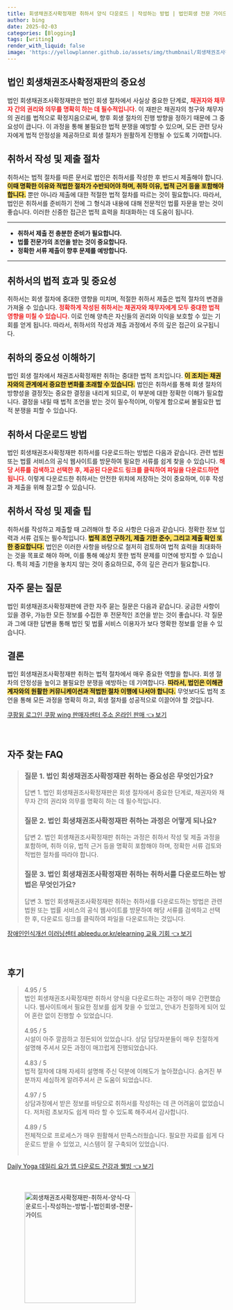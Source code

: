 ```yaml
---
title: 회생채권조사확정재판 취하서 양식 다운로드 | 작성하는 방법 | 법인회생 전문 가이드
author: bing
date: 2025-02-03
categories: [Blogging]
tags: [writing]
render_with_liquid: false
image: 'https://yellowplanner.github.io/assets/img/thumbnail/회생채권조사확정재판-취하서-양식-다운로드-|-작성하는-방법-|-법인회생-전문-가이드.webp'
---
```



<h2 id='법인회생채권조사확정재판의중요성'>법인 회생채권조사확정재판의 중요성</h2>

<p>법인 회생채권조사확정재판은 법인 회생 절차에서 사실상 중요한 단계로, <b><span style="color: #ee2323;">채권자와 채무자 간의 권리와 의무를 명확히 하는 데 필수적입니다.</span></b> 이 재판은 채권자의 청구와 채무자의 권리를 법적으로 확정지음으로써, 향후 회생 절차의 진행 방향을 정하기 때문에 그 중요성이 큽니다. 이 과정을 통해 불필요한 법적 분쟁을 예방할 수 있으며, 모든 관련 당사자에게 법적 안정성을 제공하므로 회생 절차가 원활하게 진행될 수 있도록 기여합니다.</p>

<h2 id='취하서작성및제출절차'>취하서 작성 및 제출 절차</h2>

<p>취하서는 법적 절차를 따른 문서로 법인은 취하서를 작성한 후 반드시 제출해야 합니다. <b><span style="background-color: #ffe066;">이때 명확한 이유와 적법한 절차가 수반되어야 하며, 취하 이유, 법적 근거 등을 포함해야 합니다.</span></b> 뿐만 아니라 제출에 대한 적절한 법적 절차를 따르는 것이 필요합니다. 따라서, 법인은 취하서를 준비하기 전에 그 형식과 내용에 대해 전문적인 법률 자문을 받는 것이 좋습니다. 이러한 신중한 접근은 법적 효력을 최대화하는 데 도움이 됩니다.</p>

<hr />

<ul>
    <li><b>취하서 제출 전 충분한 준비가 필요합니다.</b></li>
    <li><b>법률 전문가의 조언을 받는 것이 중요합니다.</b></li>
    <li><b>정확한 서류 제출이 향후 문제를 예방합니다.</b></li>
</ul>

<hr />

<h2 id='취하서의법적효과및중요성'>취하서의 법적 효과 및 중요성</h2>

<p>취하서는 회생 절차에 중대한 영향을 미치며, 적절한 취하서 제출은 법적 절차의 변경을 가져올 수 있습니다. <b><span style="color: #ee2323;">정확하게 작성된 취하서는 채권자와 채무자에게 모두 중대한 법적 영향을 미칠 수 있습니다.</span></b> 이로 인해 양측은 자신들의 권리와 이익을 보호할 수 있는 기회를 얻게 됩니다. 따라서, 취하서의 작성과 제출 과정에서 주의 깊은 접근이 요구됩니다.</p>

<h2 id='취하의중요성이해하기'>취하의 중요성 이해하기</h2>

<p>법인 회생 절차에서 채권조사확정재판 취하는 중대한 법적 조치입니다. <b><span style="background-color: #ffe066;">이 조치는 채권자와의 관계에서 중요한 변화를 초래할 수 있습니다.</span></b> 법인은 취하서를 통해 회생 절차의 방향성을 결정짓는 중요한 결정을 내리게 되므로, 이 부분에 대한 정확한 이해가 필요합니다. 결정을 내릴 때 법적 조언을 받는 것이 필수적이며, 이렇게 함으로써 불필요한 법적 분쟁을 피할 수 있습니다.</p>

<h2 id='취하서다운로드방법'>취하서 다운로드 방법</h2>

<p>법인 회생채권조사확정재판 취하서를 다운로드하는 방법은 다음과 같습니다. 관련 법원 또는 법률 서비스의 공식 웹사이트를 방문하여 필요한 서류를 쉽게 찾을 수 있습니다. <b><span style="color: #ee2323;">해당 서류를 검색하고 선택한 후, 제공된 다운로드 링크를 클릭하여 파일을 다운로드하면 됩니다.</span></b> 이렇게 다운로드한 취하서는 안전한 위치에 저장하는 것이 중요하며, 이후 작성과 제출을 위해 참고할 수 있습니다.</p>

<h2 id='취하서작성및제출팁'>취하서 작성 및 제출 팁</h2>

<p>취하서를 작성하고 제출할 때 고려해야 할 주요 사항은 다음과 같습니다. 정확한 정보 입력과 서류 검토는 필수적입니다. <b><span style="background-color: #ffe066;">법적 조언 구하기, 제출 기한 준수, 그리고 제출 확인 또한 중요합니다.</span></b> 법인은 이러한 사항을 바탕으로 철저히 검토하여 법적 효력을 최대화하는 것을 목표로 해야 하며, 이를 통해 예상치 못한 법적 문제를 미연에 방지할 수 있습니다. 특히 제출 기한을 놓치지 않는 것이 중요하므로, 주의 깊은 관리가 필요합니다.</p>

<h2 id='자주묻는질문'>자주 묻는 질문</h2>

<p>법인 회생채권조사확정재판에 관한 자주 묻는 질문은 다음과 같습니다. 궁금한 사항이 있을 경우, 가능한 모든 정보를 수집한 후 전문적인 조언을 받는 것이 좋습니다. 각 질문과 그에 대한 답변을 통해 법인 및 법률 서비스 이용자가 보다 명확한 정보를 얻을 수 있습니다.</p>

<h2 id='결론'>결론</h2>

<p>법인 회생채권조사확정재판 취하는 법적 절차에서 매우 중요한 역할을 합니다. 회생 절차의 안정성을 높이고 불필요한 분쟁을 예방하는 데 기여합니다. <b><span style="background-color: #ffe066;">따라서, 법인은 이해관계자와의 원활한 커뮤니케이션과 적법한 절차 이행에 나서야 합니다.</span></b> 무엇보다도 법적 조언을 통해 모든 과정을 명확히 하고, 회생 절차를 성공적으로 이끌어야 할 것입니다.</p>


<p><a class="click-button" title="쿠팡윙 로그인 쿠팡 wing 판매자센터 주소 온라인 판매" href="https://yellowplanner.github.io/posts/%EC%BF%A0%ED%8C%A1%EC%9C%99-%EB%A1%9C%EA%B7%B8%EC%9D%B8-%EC%BF%A0%ED%8C%A1-wing-%ED%8C%90%EB%A7%A4%EC%9E%90%EC%84%BC%ED%84%B0-%EC%A3%BC%EC%86%8C-%EC%98%A8%EB%9D%BC%EC%9D%B8-%ED%8C%90%EB%A7%A4/" rel="dofollow">쿠팡윙 로그인 쿠팡 wing 판매자센터 주소 온라인 판매 👈 보기</a></p><br>
<h2 id='자주_찾는_FAQ'>자주 찾는 FAQ</h2>
<div itemscope="" itemtype="https://schema.org/FAQPage"> 
<blockquote> 
<div itemscope="" itemprop="mainEntity" itemtype="https://schema.org/Question"> 
<h3 itemprop="name">질문 1. 법인 회생채권조사확정재판 취하는 중요성은 무엇인가요?</h3> 
<div itemscope="" itemprop="acceptedAnswer" itemtype="https://schema.org/Answer"> 
<span itemprop="text"> 
<p>답변 1. 법인 회생채권조사확정재판은 회생 절차에서 중요한 단계로, 채권자와 채무자 간의 권리와 의무를 명확히 하는 데 필수적입니다.</p> 
</span> 
</div> 
</div> 

<div itemscope="" itemprop="mainEntity" itemtype="https://schema.org/Question"> 
<h3 itemprop="name">질문 2. 법인 회생채권조사확정재판 취하는 과정은 어떻게 되나요?</h3> 
<div itemscope="" itemprop="acceptedAnswer" itemtype="https://schema.org/Answer"> 
<span itemprop="text"> 
<p>답변 2. 법인 회생채권조사확정재판 취하는 과정은 취하서 작성 및 제출 과정을 포함하며, 취하 이유, 법적 근거 등을 명확히 포함해야 하며, 정확한 서류 검토와 적법한 절차를 따라야 합니다.</p> 
</span> 
</div> 
</div> 

<div itemscope="" itemprop="mainEntity" itemtype="https://schema.org/Question"> 
<h3 itemprop="name">질문 3. 법인 회생채권조사확정재판 취하는 취하서를 다운로드하는 방법은 무엇인가요?</h3> 
<div itemscope="" itemprop="acceptedAnswer" itemtype="https://schema.org/Answer"> 
<span itemprop="text"> 
<p>답변 3. 법인 회생채권조사확정재판 취하는 취하서를 다운로드하는 방법은 관련 법원 또는 법률 서비스의 공식 웹사이트를 방문하여 해당 서류를 검색하고 선택한 후, 다운로드 링크를 클릭하여 파일을 다운로드하는 것입니다.</p> 
</span> 
</div> 
</div> 
</blockquote> 
</div>
<p><a class="click-button" title="장애인인식개선 이러닝센터 ableedu.or.kr/elearning 교육 기회" href="https://yellowplanner.github.io/posts/%EC%9E%A5%EC%95%A0%EC%9D%B8%EC%9D%B8%EC%8B%9D%EA%B0%9C%EC%84%A0-%EC%9D%B4%EB%9F%AC%EB%8B%9D%EC%84%BC%ED%84%B0-ableedu.or.krelearning-%EA%B5%90%EC%9C%A1-%EA%B8%B0%ED%9A%8C/" rel="dofollow">장애인인식개선 이러닝센터 ableedu.or.kr/elearning 교육 기회 👈 보기</a></p><br>
<h2 id='후기'>후기</h2>
<div itemscope itemtype="https://schema.org/Product">
  <blockquote>
  <div itemprop="review" itemscope itemtype="https://schema.org/Review">
      <div itemprop="reviewRating" itemscope itemtype="https://schema.org/Rating"> <span itemprop="ratingValue">4.95</span> / <span itemprop="bestRating">5</span> </div>
      <span itemprop="reviewBody">법인 회생채권조사확정재판 취하서 양식을 다운로드하는 과정이 매우 간편했습니다. 웹사이트에서 필요한 정보를 쉽게 찾을 수 있었고, 안내가 친절하게 되어 있어 혼란 없이 진행할 수 있었습니다.</span>
  </div>
  <br>
  <div itemprop="review" itemscope itemtype="https://schema.org/Review">
      <div itemprop="reviewRating" itemscope itemtype="https://schema.org/Rating"> <span itemprop="ratingValue">4.95</span> / <span itemprop="bestRating">5</span> </div>
      <span itemprop="reviewBody">시설이 아주 깔끔하고 정돈되어 있었습니다. 상담 담당자분들이 매우 친절하게 설명해 주셔서 모든 과정이 매끄럽게 진행되었습니다.</span>
  </div>
  <br>
  <div itemprop="review" itemscope itemtype="https://schema.org/Review">
      <div itemprop="reviewRating" itemscope itemtype="https://schema.org/Rating"> <span itemprop="ratingValue">4.83</span> / <span itemprop="bestRating">5</span> </div>
      <span itemprop="reviewBody">법적 절차에 대해 자세히 설명해 주신 덕분에 이해도가 높아졌습니다. 숨겨진 부분까지 세심하게 알려주셔서 큰 도움이 되었습니다.</span>
  </div>
  <br>
  <div itemprop="review" itemscope itemtype="https://schema.org/Review">
      <div itemprop="reviewRating" itemscope itemtype="https://schema.org/Rating"> <span itemprop="ratingValue">4.97</span> / <span itemprop="bestRating">5</span> </div>
      <span itemprop="reviewBody">상담과정에서 받은 정보를 바탕으로 취하서를 작성하는 데 큰 어려움이 없었습니다. 저처럼 초보자도 쉽게 따라 할 수 있도록 해주셔서 감사합니다.</span>
  </div>
  <br>
  <div itemprop="review" itemscope itemtype="https://schema.org/Review">
      <div itemprop="reviewRating" itemscope itemtype="https://schema.org/Rating"> <span itemprop="ratingValue">4.89</span> / <span itemprop="bestRating">5</span> </div>
      <span itemprop="reviewBody">전체적으로 프로세스가 매우 원활해서 만족스러웠습니다. 필요한 자료를 쉽게 다운로드 받을 수 있었고, 시스템이 잘 구축되어 있었습니다.</span>
  </div>
  <br>
  </blockquote>
</div>
<p><a class="click-button" title="Daily Yoga 데일리 요가 앱 다운로드 건강과 웰빙" href="https://yellowplanner.github.io/posts/Daily-Yoga-%EB%8D%B0%EC%9D%BC%EB%A6%AC-%EC%9A%94%EA%B0%80-%EC%95%B1-%EB%8B%A4%EC%9A%B4%EB%A1%9C%EB%93%9C-%EA%B1%B4%EA%B0%95%EA%B3%BC-%EC%9B%B0%EB%B9%99/" rel="dofollow">Daily Yoga 데일리 요가 앱 다운로드 건강과 웰빙 👈 보기</a></p><br>
<figure class="image"><img src="https://yellowplanner.github.io/assets/img/thumbnail/회생채권조사확정재판-취하서-양식-다운로드-|-작성하는-방법-|-법인회생-전문-가이드.webp" alt="회생채권조사확정재판-취하서-양식-다운로드-|-작성하는-방법-|-법인회생-전문-가이드" width="256" height="256"></figure>